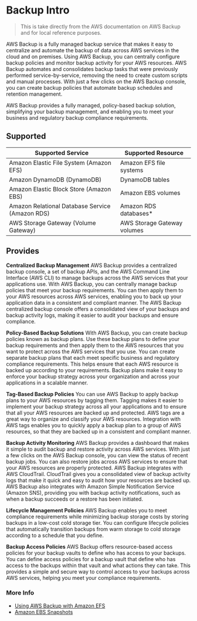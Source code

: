 # Backup Intro
> This is take directly from the AWS documentation on AWS Backup and for local reference purposes.

AWS Backup is a fully managed backup service that makes it easy to centralize and automate the backup of data across AWS services in the cloud and on premises. Using AWS Backup, you can centrally configure backup policies and monitor backup activity for your AWS resources. AWS Backup automates and consolidates backup tasks that were previously performed service-by-service, removing the need to create custom scripts and manual processes. With just a few clicks on the AWS Backup console, you can create backup policies that automate backup schedules and retention management.

AWS Backup provides a fully managed, policy-based backup solution, simplifying your backup management, and enabling you to meet your business and regulatory backup compliance requirements.

## Supported

| **Supported Service**  |  **Supported Resource** |
| --- | --- |
| Amazon Elastic File System (Amazon EFS)   |  Amazon EFS file systems |
| Amazon DynamoDB (DynamoDB)  |  DynamoDB tables |
| Amazon Elastic Block Store (Amazon EBS)  |  Amazon EBS volumes |
| Amazon Relational Database Service (Amazon RDS)  |  Amazon RDS databases* |
| AWS Storage Gateway (Volume Gateway)  |  AWS Storage Gateway volumes |

## Provides
**Centralized Backup Management**
AWS Backup provides a centralized backup console, a set of backup APIs, and the AWS Command Line Interface (AWS CLI) to manage backups across the AWS services that your applications use. With AWS Backup, you can centrally manage backup policies that meet your backup requirements. You can then apply them to your AWS resources across AWS services, enabling you to back up your application data in a consistent and compliant manner. The AWS Backup centralized backup console offers a consolidated view of your backups and backup activity logs, making it easier to audit your backups and ensure compliance.

**Policy-Based Backup Solutions**
With AWS Backup, you can create backup policies known as backup plans. Use these backup plans to define your backup requirements and then apply them to the AWS resources that you want to protect across the AWS services that you use. You can create separate backup plans that each meet specific business and regulatory compliance requirements. This helps ensure that each AWS resource is backed up according to your requirements. Backup plans make it easy to enforce your backup strategy across your organization and across your applications in a scalable manner.

**Tag-Based Backup Policies**
You can use AWS Backup to apply backup plans to your AWS resources by tagging them. Tagging makes it easier to implement your backup strategy across all your applications and to ensure that all your AWS resources are backed up and protected. AWS tags are a great way to organize and classify your AWS resources. Integration with AWS tags enables you to quickly apply a backup plan to a group of AWS resources, so that they are backed up in a consistent and compliant manner.

**Backup Activity Monitoring**
AWS Backup provides a dashboard that makes it simple to audit backup and restore activity across AWS services. With just a few clicks on the AWS Backup console, you can view the status of recent backup jobs. You can also restore jobs across AWS services to ensure that your AWS resources are properly protected.
AWS Backup integrates with AWS CloudTrail. CloudTrail gives you a consolidated view of backup activity logs that make it quick and easy to audit how your resources are backed up. AWS Backup also integrates with Amazon Simple Notification Service (Amazon SNS), providing you with backup activity notifications, such as when a backup succeeds or a restore has been initiated.

**Lifecycle Management Policies**
AWS Backup enables you to meet compliance requirements while minimizing backup storage costs by storing backups in a low-cost cold storage tier. You can configure lifecycle policies that automatically transition backups from warm storage to cold storage according to a schedule that you define.

**Backup Access Policies**
AWS Backup offers resource-based access policies for your backup vaults to define who has access to your backups. You can define access policies for a backup vault that define who has access to the backups within that vault and what actions they can take. This provides a simple and secure way to control access to your backups across AWS services, helping you meet your compliance requirements.

### More Info
- [Using AWS Backup with Amazon EFS](https://docs.aws.amazon.com/efs/latest/ug/awsbackup.html)
- [Amazon EBS Snapshots](https://docs.aws.amazon.com/AWSEC2/latest/UserGuide/EBSSnapshots.html)